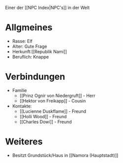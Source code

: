 Einer der [[NPC Index|NPC's]] in der Welt

# Allgmeines
- Rasse: Elf
- Alter: Gute Frage
- Herkunft:[[Republik Nami]]
- Beruflich: Knappe
# Verbindungen
- Familie
	- [[Prinz Ognir von Niedergruft]] - Herr
	- [[Hektor von Freikapp]] - Cousin
- Kontakte:
	- [[Lucienne Duskflame]] - Freund
	- [[Holli Wood]] - Freund
	- [[Charles Dowi]] - Freund

# Weiteres
- Besitzt Grundstück/Haus in [[Namora (Hauptstadt)]]